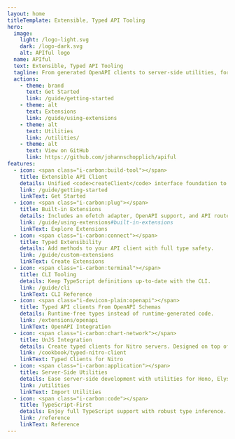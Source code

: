 ```yaml
---
layout: home
titleTemplate: Extensible, Typed API Tooling
hero:
  image:
    light: /logo-light.svg
    dark: /logo-dark.svg
    alt: APIful logo
  name: APIful
  text: Extensible, Typed API Tooling
  tagline: From generated OpenAPI clients to server-side utilities, for any JavaScript runtime
  actions:
    - theme: brand
      text: Get Started
      link: /guide/getting-started
    - theme: alt
      text: Extensions
      link: /guide/using-extensions
    - theme: alt
      text: Utilities
      link: /utilities/
    - theme: alt
      text: View on GitHub
      link: https://github.com/johannschopplich/apiful
features:
  - icon: <span class="i-carbon:build-tool"></span>
    title: Extensible API Client
    details: Unified <code>createClient</code> interface foundation to build custom API clients.
    link: /guide/getting-started
    linkText: Get Started
  - icon: <span class="i-carbon:plug"></span>
    title: Built-in Extensions
    details: Includes an ofetch adapter, OpenAPI support, and API router extension.
    link: /guide/using-extensions#built-in-extensions
    linkText: Explore Extensions
  - icon: <span class="i-carbon:connect"></span>
    title: Typed Extensibility
    details: Add methods to your API client with full type safety.
    link: /guide/custom-extensions
    linkText: Create Extensions
  - icon: <span class="i-carbon:terminal"></span>
    title: CLI Tooling
    details: Keep TypeScript definitions up-to-date with the CLI.
    link: /guide/cli
    linkText: CLI Reference
  - icon: <span class="i-devicon-plain:openapi"></span>
    title: Typed API clients From OpenAPI Schemas
    details: Runtime-free types instead of runtime-generated code.
    link: /extensions/openapi
    linkText: OpenAPI Integration
  - icon: <span class="i-carbon:chart-network"></span>
    title: UnJS Integration
    details: Create typed clients for Nitro servers. Designed on top of ofetch.
    link: /cookbook/typed-nitro-client
    linkText: Typed Clients for Nitro
  - icon: <span class="i-carbon:application"></span>
    title: Server-Side Utilities
    details: Ease server-side development with utilities for Hono, Elysia, and more.
    link: /utilities
    linkText: Import Utilities
  - icon: <span class="i-carbon:code"></span>
    title: TypeScript-First
    details: Enjoy full TypeScript support with robust type inference.
    link: /reference
    linkText: Reference
---
```

